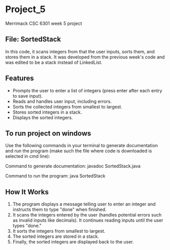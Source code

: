 # Project_5
 Merrimack CSC 6301 week 5 project

## File: SortedStack

In this code, it scans integers from that the user inputs, sorts them, and stores them in a stack. It was developed from the previous week's code and was edited to be 
a stack instead of LinkedList.

## Features

- Prompts the user to enter a list of integers (press enter after each entry to save input).
- Reads and handles user input, including errors.
- Sorts the collected integers from smallest to largest.
- Stores sorted integers in a stack.
- Displays the sorted integers.

## To run project on windows

Use the following commands in your terminal to generate documentation and run the program (make such the file where code is downloaded is selected in cmd line):

Command to generate documentation:
javadoc SortedStack.java

Command to run the program:
java SortedStack

## How It Works

1. The program displays a message telling user to enter an integer and instructs them to type "done" when finished.
2. It scans the integers entered by the user (handles potential errors such as invalid inputs like decimals). It continues reading inputs until the user types "done."
3. It sorts the integers from smallest to largest.
4. The sorted integers are stored in a stack.
5. Finally, the sorted integers are displayed back to the user.

